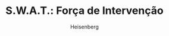 ---
layout: post
author: Heisenberg
category: Séries
post_date: '2022-05-25T04:02:28.196Z'
post_modified: '2022-05-25T04:02:28.196Z'
title: 'S.W.A.T.: Força de Intervenção'
description: 'Dividido entre a corporação e as ruas, o tenente Daniel Harrelson encara a missão de liderar uma unidade do Esquadrão de Armas e Táticas Especiais na comunidade onde cresceu.'
poster_path: /am7NOjx56BpJOh1yFy6P70WmuTb.jpg
tmdb_id: 71790
imdb_id: tt6111130
runtime: 42
release_date: 2017
genres:
  - Ação
  - Aventura
  - Crime
  - Drama
casts:
  - Shemar Moore
  - Alex Russell
  - Lina Esco
  - Jay Harrington
  - Kenny Johnson
  - David Lim
crews:
  - Aaron Rahsaan Thomas
trailer: aTZMzZdcgh0
certification: 14
adult: false
vote_average: 8.1
vote_count: 946
qualitys:
  - 1080p
  - 720p
audios:
  - Dual Áudio
  - Português
  - Inglês
extensions:
  - mkv
  - mp4
---